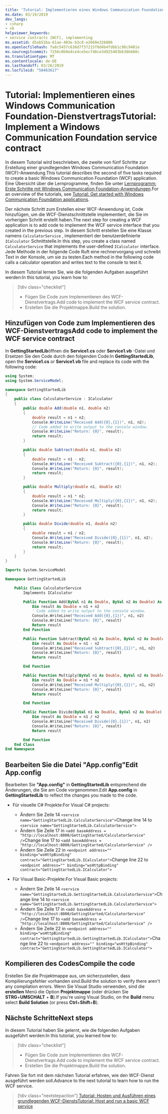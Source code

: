 ```yaml
---
title: 'Tutorial: Implementieren eines Windows Communication Foundation-Dienstvertrags'
ms.date: 03/19/2019
dev_langs:
- csharp
- vb
helpviewer_keywords:
- service contracts [WCF], implementing
ms.assetid: d5ab51ba-61ae-403e-b3c8-e2669e326806
ms.openlocfilehash: fa8c5457c636d7f37215f0d4b4fdbb1c96c9481e
ms.sourcegitcommit: 7156c0b9e4ce4ce5ecf48ce3d925403b638b680c
ms.translationtype: MT
ms.contentlocale: de-DE
ms.lasthandoff: 03/26/2019
ms.locfileid: "58463617"
---
```

# <a name="tutorial-implement-a-windows-communication-foundation-service-contract"></a><span data-ttu-id="5ab2b-102">Tutorial: Implementieren eines Windows Communication Foundation-Dienstvertrags</span><span class="sxs-lookup"><span data-stu-id="5ab2b-102">Tutorial: Implement a Windows Communication Foundation service contract</span></span>

<span data-ttu-id="5ab2b-103">In diesem Tutorial wird beschrieben, die zweite von fünf Schritte zur Erstellung einer grundlegenden Windows Communication Foundation (WCF)-Anwendung.</span><span class="sxs-lookup"><span data-stu-id="5ab2b-103">This tutorial describes the second of five tasks required to create a basic Windows Communication Foundation (WCF) application.</span></span> <span data-ttu-id="5ab2b-104">Eine Übersicht über die Lernprogramme, finden Sie unter [Lernprogramm: Erste Schritte mit Windows Communication Foundation-Anwendungen](getting-started-tutorial.md).</span><span class="sxs-lookup"><span data-stu-id="5ab2b-104">For an overview of the tutorials, see [Tutorial: Get started with Windows Communication Foundation applications](getting-started-tutorial.md).</span></span>

<span data-ttu-id="5ab2b-105">Der nächste Schritt zum Erstellen einer WCF-Anwendung ist, Code hinzufügen, um die WCF-Dienstschnittstelle implementiert, die Sie im vorherigen Schritt erstellt haben.</span><span class="sxs-lookup"><span data-stu-id="5ab2b-105">The next step for creating a WCF application is to add code to implement the WCF service interface that you created in the previous step.</span></span> <span data-ttu-id="5ab2b-106">In diesem Schritt erstellen Sie eine Klasse namens `CalculatorService` , implementiert der benutzerdefinierte `ICalculator` Schnittstelle.</span><span class="sxs-lookup"><span data-stu-id="5ab2b-106">In this step, you create a class named `CalculatorService` that implements the user-defined `ICalculator` interface.</span></span> <span data-ttu-id="5ab2b-107">Jede Methode in der folgende Code Ruft eine rechnervorgang und schreibt Text in der Konsole, um sie zu testen.</span><span class="sxs-lookup"><span data-stu-id="5ab2b-107">Each method in the following code calls a calculator operation and writes text to the console to test it.</span></span> 

<span data-ttu-id="5ab2b-108">In diesem Tutorial lernen Sie, wie die folgenden Aufgaben ausgeführt werden:</span><span class="sxs-lookup"><span data-stu-id="5ab2b-108">In this tutorial, you learn how to:</span></span>
> [!div class="checklist"]
> - <span data-ttu-id="5ab2b-109">Fügen Sie Code zum Implementieren des WCF-Dienstvertrags.</span><span class="sxs-lookup"><span data-stu-id="5ab2b-109">Add code to implement the WCF service contract.</span></span>
> - <span data-ttu-id="5ab2b-110">Erstellen Sie die Projektmappe.</span><span class="sxs-lookup"><span data-stu-id="5ab2b-110">Build the solution.</span></span>

## <a name="add-code-to-implement-the-wcf-service-contract"></a><span data-ttu-id="5ab2b-111">Hinzufügen von Code zum Implementieren des WCF-Dienstvertrags</span><span class="sxs-lookup"><span data-stu-id="5ab2b-111">Add code to implement the WCF service contract</span></span>

<span data-ttu-id="5ab2b-112">In **GettingStartedLib**öffnen die **Service1.cs** oder **Service1.vb** -Datei und Ersetzen Sie den Code durch den folgenden Code:</span><span class="sxs-lookup"><span data-stu-id="5ab2b-112">In **GettingStartedLib**, open the **Service1.cs** or **Service1.vb** file and replace its code with the following code:</span></span>

```csharp
using System;
using System.ServiceModel;

namespace GettingStartedLib
{
    public class CalculatorService : ICalculator
    {
        public double Add(double n1, double n2)
        {
            double result = n1 + n2;
            Console.WriteLine("Received Add({0},{1})", n1, n2);
            // Code added to write output to the console window.
            Console.WriteLine("Return: {0}", result);
            return result;
        }

        public double Subtract(double n1, double n2)
        {
            double result = n1 - n2;
            Console.WriteLine("Received Subtract({0},{1})", n1, n2);
            Console.WriteLine("Return: {0}", result);
            return result;
        }

        public double Multiply(double n1, double n2)
        {
            double result = n1 * n2;
            Console.WriteLine("Received Multiply({0},{1})", n1, n2);
            Console.WriteLine("Return: {0}", result);
            return result;
        }

        public double Divide(double n1, double n2)
        {
            double result = n1 / n2;
            Console.WriteLine("Received Divide({0},{1})", n1, n2);
            Console.WriteLine("Return: {0}", result);
            return result;
        }
    }
}
```

```vb
Imports System.ServiceModel

Namespace GettingStartedLib

    Public Class CalculatorService
        Implements ICalculator

        Public Function Add(ByVal n1 As Double, ByVal n2 As Double) As Double Implements ICalculator.Add
            Dim result As Double = n1 + n2
            ' Code added to write output to the console window.
            Console.WriteLine("Received Add({0},{1})", n1, n2)
            Console.WriteLine("Return: {0}", result)
            Return result
        End Function

        Public Function Subtract(ByVal n1 As Double, ByVal n2 As Double) As Double Implements ICalculator.Subtract
            Dim result As Double = n1 - n2
            Console.WriteLine("Received Subtract({0},{1})", n1, n2)
            Console.WriteLine("Return: {0}", result)
            Return result

        End Function

        Public Function Multiply(ByVal n1 As Double, ByVal n2 As Double) As Double Implements ICalculator.Multiply
            Dim result As Double = n1 * n2
            Console.WriteLine("Received Multiply({0},{1})", n1, n2)
            Console.WriteLine("Return: {0}", result)
            Return result

        End Function

        Public Function Divide(ByVal n1 As Double, ByVal n2 As Double) As Double Implements ICalculator.Divide
            Dim result As Double = n1 / n2
            Console.WriteLine("Received Divide({0},{1})", n1, n2)
            Console.WriteLine("Return: {0}", result)
            Return result

        End Function
    End Class
End Namespace
```

## <a name="edit-appconfig"></a><span data-ttu-id="5ab2b-113">Bearbeiten Sie die Datei "App.config"</span><span class="sxs-lookup"><span data-stu-id="5ab2b-113">Edit App.config</span></span>

<span data-ttu-id="5ab2b-114">Bearbeiten Sie **"App.config"** in **GettingStartedLib** entsprechend die Änderungen, die Sie am Code vorgenommen.</span><span class="sxs-lookup"><span data-stu-id="5ab2b-114">Edit **App.config** in **GettingStartedLib** to reflect the changes you made to the code.</span></span>
- <span data-ttu-id="5ab2b-115">Für visuelle C# Projekte:</span><span class="sxs-lookup"><span data-stu-id="5ab2b-115">For Visual C# projects:</span></span>
  - <span data-ttu-id="5ab2b-116">Ändern Sie Zeile 14 `<service name="GettingStartedLib.CalculatorService">`</span><span class="sxs-lookup"><span data-stu-id="5ab2b-116">Change line 14 to `<service name="GettingStartedLib.CalculatorService">`</span></span>
  - <span data-ttu-id="5ab2b-117">Ändern Sie Zeile 17 in `<add baseAddress = "http://localhost:8000/GettingStarted/CalculatorService" />`</span><span class="sxs-lookup"><span data-stu-id="5ab2b-117">Change line 17 to `<add baseAddress = "http://localhost:8000/GettingStarted/CalculatorService" />`</span></span>
  - <span data-ttu-id="5ab2b-118">Ändern Sie Zeile 22 in `<endpoint address="" binding="wsHttpBinding" contract="GettingStartedLib.ICalculator">`</span><span class="sxs-lookup"><span data-stu-id="5ab2b-118">Change line 22 to `<endpoint address="" binding="wsHttpBinding" contract="GettingStartedLib.ICalculator">`</span></span>

- <span data-ttu-id="5ab2b-119">Für Visual Basic-Projekte:</span><span class="sxs-lookup"><span data-stu-id="5ab2b-119">For Visual Basic projects:</span></span>
  - <span data-ttu-id="5ab2b-120">Ändern Sie Zeile 14 `<service name="GettingStartedLib.GettingStartedLib.CalculatorService">`</span><span class="sxs-lookup"><span data-stu-id="5ab2b-120">Change line 14 to `<service name="GettingStartedLib.GettingStartedLib.CalculatorService">`</span></span>
  - <span data-ttu-id="5ab2b-121">Ändern Sie Zeile 17 in `<add baseAddress = "http://localhost:8000/GettingStarted/CalculatorService" />`</span><span class="sxs-lookup"><span data-stu-id="5ab2b-121">Change line 17 to `<add baseAddress = "http://localhost:8000/GettingStarted/CalculatorService" />`</span></span>
  - <span data-ttu-id="5ab2b-122">Ändern Sie Zeile 22 in `<endpoint address="" binding="wsHttpBinding" contract="GettingStartedLib.GettingStartedLib.ICalculator">`</span><span class="sxs-lookup"><span data-stu-id="5ab2b-122">Change line 22 to `<endpoint address="" binding="wsHttpBinding" contract="GettingStartedLib.GettingStartedLib.ICalculator">`</span></span>

## <a name="compile-the-code"></a><span data-ttu-id="5ab2b-123">Kompilieren des Codes</span><span class="sxs-lookup"><span data-stu-id="5ab2b-123">Compile the code</span></span>

<span data-ttu-id="5ab2b-124">Erstellen Sie die Projektmappe aus, um sicherzustellen, dass Kompilierungsfehler vorhanden sind.</span><span class="sxs-lookup"><span data-stu-id="5ab2b-124">Build the solution to verify there aren't any compilation errors.</span></span> <span data-ttu-id="5ab2b-125">Wenn Sie Visual Studio verwenden, sind die **erstellen** Menü die Option **Projektmappe** (oder drücken Sie **STRG**+**UMSCHALT** + **B**).</span><span class="sxs-lookup"><span data-stu-id="5ab2b-125">If you're using Visual Studio, on the **Build** menu select **Build Solution** (or press **Ctrl**+**Shift**+**B**).</span></span>

## <a name="next-steps"></a><span data-ttu-id="5ab2b-126">Nächste Schritte</span><span class="sxs-lookup"><span data-stu-id="5ab2b-126">Next steps</span></span>

<span data-ttu-id="5ab2b-127">In diesem Tutorial haben Sie gelernt, wie die folgenden Aufgaben ausgeführt werden:</span><span class="sxs-lookup"><span data-stu-id="5ab2b-127">In this tutorial, you learned how to:</span></span>
> [!div class="checklist"]
> - <span data-ttu-id="5ab2b-128">Fügen Sie Code zum Implementieren des WCF-Dienstvertrags.</span><span class="sxs-lookup"><span data-stu-id="5ab2b-128">Add code to implement the WCF service contract.</span></span>
> - <span data-ttu-id="5ab2b-129">Erstellen Sie die Projektmappe.</span><span class="sxs-lookup"><span data-stu-id="5ab2b-129">Build the solution.</span></span>

<span data-ttu-id="5ab2b-130">Fahren Sie fort mit dem nächsten Tutorial erfahren, wie den WCF-Dienst ausgeführt werden soll.</span><span class="sxs-lookup"><span data-stu-id="5ab2b-130">Advance to the next tutorial to learn how to run the WCF service.</span></span>

> [!div class="nextstepaction"]
> [<span data-ttu-id="5ab2b-131">Tutorial: Hosten und Ausführen eines grundlegenden WCF-Diensts</span><span class="sxs-lookup"><span data-stu-id="5ab2b-131">Tutorial: Host and run a basic WCF service</span></span>](how-to-host-and-run-a-basic-wcf-service.md)
